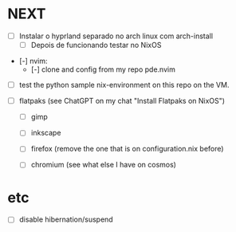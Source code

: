 # NEXT

- [ ] Instalar o hyprland separado no arch linux com arch-install
    - [ ] Depois de funcionando testar no NixOS

- [-] nvim:
    - [-] clone and config from my repo pde.nvim

- [ ] test the python sample nix-environment on this repo on the VM.

- [ ] flatpaks (see ChatGPT on my chat "Install Flatpaks on NixOS")
    - [ ] gimp
    - [ ] inkscape
    - [ ] firefox (remove the one that is on configuration.nix before)
    - [ ] chromium
    (see what else I have on cosmos)



# etc

- [ ] disable hibernation/suspend
